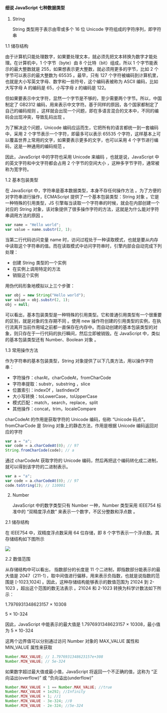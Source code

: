 #### 细说 JavaScript 七种数据类型

1. String


    String 类型用于表示由零或多个 16 位 Unicode 字符组成的字符序列，即字符串

1.1 储存结构

由于计算机只能处理数字，如果要处理文本，就必须先把文本转换为数字才能处理。在计算机中，1 个字节（byte）由 8 个比特（bit）组成，所以 1 个字节能表示的最大整数就是 255，如果想表示更大整数，就必须用更多的字节，比如 2 个字节可以表示的最大整数为 65535 。最早，只有 127 个字符被编码到计算机里，也就是大小写英文字母、数字和一些符号，这个编码表被称为 ASCII 编码，比如大写字母 A 的编码是 65，小写字母 z 的编码是 122。

但如果要表示中文字符，显然一个字节是不够的，至少需要两个字节。所以，中国制定了 GB2312 编码，用来表示中文字符。基于同样的原因，各个国家都制定了自己的编码规则 。这样就会出现一个问题，即在多语言混合的文本中，不同的编码会出现冲突，导致乱码出现 。

为了解决这个问题，Unicode 编码应运而生，它把所有的语言都统一到一套编码中，采用 2 个字节表示一个字符，即最多可以表示 65535 个字符，这样基本上可以覆盖世界上常用的文字，如果要表示更多的文字，也可以采用 4 个字节进行编码，这是一种通用的编码规范 。

因此，JavaScript 中的字符也采用 Unicode 来编码 ，也就是说，JavaScript 中的英文字符和中文字符都会占用 2 个字节的空间大小 ，这种多字节字符，通常被称为宽字符。

1.2 基本包装类型

在 JavaScript 中，字符串是基本数据类型，本身不存任何操作方法 。为了方便的对字符串进行操作，ECMAScript 提供了一个基本包装类型：String 对象 。它是一种特殊的引用类型，JS 引擎每当读取一个字符串的时候，就会在内部创建一个对应的 String 对象，该对象提供了很多操作字符的方法，这就是为什么能对字符串调用方法的原因 。

```js
var name = "Hello world";
var value = name.substr(2, 1);
```

当第二行代码访问变量 name 时，访问过程处于一种读取模式，也就是要从内存中读取这个字符串的值。而在读取模式中访问字符串时，引擎内部会自动完成下列处理：

- 创建 String 类型的一个实例
- 在实例上调用特定的方法
- 销毁这个实例

用伪代码形象地模拟以上三个步骤：

```js
var obj = new String("Hello world");
var value = obj.substr(2, 1);
obj = null;
```

可以看出，基本包装类型是一种特殊的引用类型。它和普通引用类型有一个很重要的区别，就是对象的生存期不同 。使用 new 操作符创建的引用类型的实例，在执行流离开当前作用域之前都一直保存在内存中。而自动创建的基本包装类型的对象，则只存在于一行代码的执行瞬间，然后立即被销毁。在 JavaScript 中，类似的基本包装类型还有 Number、Boolean 对象 。

1.3 常用操作方法

作为字符串的基本包装类型，String 对象提供了以下几类方法，用以操作字符串：

- 字符操作：charAt，charCodeAt，fromCharCode
- 字符串提取：substr，substring ，slice
- 位置索引：indexOf ，lastIndexOf
- 大小写转换：toLowerCase，toUpperCase
- 模式匹配：match，search，replace，split
- 其他操作：concat，trim，localeCompare

charCodeAt 的作用是获取字符的 Unicode 编码，俗称 “Unicode 码点”。fromCharCode 是 String 对象上的静态方法，作用是根据 Unicode 编码返回对应的字符

```js
var a = "a";
var code = a.charCodeAt(0); // 97
String.fromCharCode(code); // a
```

通过 charCodeAt 获取字符的 Unicode 编码，然后再把这个编码转化成二进制，就可以得到该字符的二进制表示。

```js
var a = "a";
var code = a.charCodeAt(0); // 97
code.toString(2); // 110001
```

2. Number


    JavaScript 中的数字类型只有 Number 一种，Number 类型采用 IEEE754 标准中的 “双精度浮点数” 来表示一个数字，不区分整数和浮点数 。

2.1 储存结构

在 IEEE754 中，双精度浮点数采用 64 位存储，即 8 个字节表示一个浮点数。其存储结构如下图所示

<img src="https://images2017.cnblogs.com/blog/849589/201710/849589-20171013113026887-1981568120.png"/>

2.2 数值范围

从存储结构中可以看出， 指数部分的长度是 11 个二进制，即指数部分能表示的最大值是 2047（211-1），取中间值进行偏移，用来表示负指数，也就是说指数的范围是 [-1023,1024] 。因此，这种存储结构能够表示的数值范围为 21024 到 2-1023 ，超出这个范围的数无法表示 。21024 和 2-1023 转换为科学计数法如下所示：

1.7976931348623157 × 10308

5 × 10-324

因此，JavaScript 中能表示的最大值是 1.7976931348623157 × 10308，最小值为 5 × 10-324

这两个边界值可以分别通过访问 Number 对象的 MAX_VALUE 属性和 MIN_VALUE 属性来获取

```js
Number.MAX_VALUE; // 1.7976931348623157e+308
Number.MIN_VALUE; // 5e-324
```

如果数字超过最大值或最小值，JavaScript 将返回一个不正确的值，这称为 “正向溢出(overflow)” 或 “负向溢出(underflow)”

```js
Number.MAX_VALUE + 1 == Number.MAX_VALUE; //true
Number.MAX_VALUE + 1e292; //Infinity
Number.MIN_VALUE + 1; //1
Number.MIN_VALUE - 3e-324; //0
Number.MIN_VALUE - 2e-324; //5e-324
```
